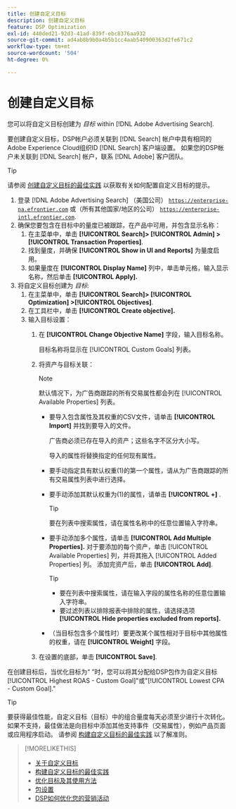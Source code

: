 ```yaml
---
title: 创建自定义目标
description: 创建自定义目标
feature: DSP Optimization
exl-id: 440ded21-92d3-41ad-839f-ebc8376aa932
source-git-commit: ad4ab8b9b0a4b5b1cc4aab540900363d2fe671c2
workflow-type: tm+mt
source-wordcount: '504'
ht-degree: 0%

---
```


# 创建自定义目标

您可以将自定义目标创建为 *目标* within [!DNL Adobe Advertising Search].

要创建自定义目标，DSP帐户必须关联到 [!DNL Search] 帐户中具有相同的Adobe Experience Cloud组织ID [!DNL Search] 客户端设置。 如果您的DSP帐户未关联到 [!DNL Search] 帐户，联系 [!DNL Adobe] 客户团队。

>[!TIP]
>
>请参阅 [创建自定义目标的最佳实践](custom-goal-best-practices.md) 以获取有关如何配置自定义目标的提示。

1. 登录 [!DNL Adobe Advertising Search] （美国公司） [`https://enterprise-na.efrontier.com`](https://enterprise-na.efrontier.com) 或（所有其他国家/地区的公司） [`https://enterprise-intl.efrontier.com`](https://enterprise-intl.efrontier.com).
1. 确保您要包含在目标中的量度已被跟踪，在产品中可用，并包含显示名称：
   1. 在主菜单中，单击 **[!UICONTROL Search]> [!UICONTROL Admin] >[!UICONTROL Transaction Properties]**.
   1. 找到量度，并确保 **[!UICONTROL Show in UI and Reports]** 为量度启用。
   1. 如果量度在 **[!UICONTROL Display Name]** 列中，单击单元格，输入显示名称，然后单击 **[!UICONTROL Apply].**
1. 将自定义目标创建为 *目标*:
   1. 在主菜单中，单击 **[!UICONTROL Search]> [!UICONTROL Optimization] >[!UICONTROL Objectives]**.
   1. 在工具栏中，单击 **[!UICONTROL Create objective].**
   1. 输入目标设置：
      1. 在 **[!UICONTROL Change Objective Name]** 字段，输入目标名称。

         目标名称将显示在 [!UICONTROL Custom Goals] 列表。

      1. 将资产与目标关联：

         >[!NOTE]
         >
         > 默认情况下，为广告商跟踪的所有交易属性都会列在 [!UICONTROL Available Properties] 列表。

         * 要导入包含属性及其权重的CSV文件，请单击 **[!UICONTROL Import]** 并找到要导入的文件。

            广告商必须已存在导入的资产；这些名字不区分大小写。

            导入的属性将替换指定的任何现有属性。

         * 要手动指定具有默认权重(1)的第一个属性，请从为广告商跟踪的所有交易属性列表中进行选择。

         * 要手动添加其默认权重为(1)的属性，请单击 **[!UICONTROL +]** .

            >[!TIP]
            >
            > 要在列表中搜索属性，请在属性名称中的任意位置输入字符串。

         * 要手动添加多个属性，请单击 **[!UICONTROL Add Multiple Properties].** 对于要添加的每个资产，单击 [!UICONTROL Available Properties] 列，并将其拖入 [!UICONTROL Added Properties] 列。 添加完资产后，单击 **[!UICONTROL Add]**.

            >[!TIP]
            >
            >* 要在列表中搜索属性，请在输入字段的属性名称的任意位置输入字符串。
            >* 要过滤列表以排除报表中排除的属性，请选择选项 **[!UICONTROL Hide properties excluded from reports].**


         * （当目标包含多个属性时）要更改某个属性相对于目标中其他属性的权重，请在 **[!UICONTROL Weight]** 字段。
      1. 在设置的底部，单击 **[!UICONTROL Save]**.


在创建目标后，当优化目标为“ ”时，您可以将其分配给DSP包作为自定义目标[!UICONTROL Highest ROAS - Custom Goal]&quot;或&quot;[!UICONTROL Lowest CPA - Custom Goal].&quot;

>[!TIP]
>
>要获得最佳性能，自定义目标（目标）中的组合量度每天必须至少进行十次转化。 如果不支持，最佳做法是向目标中添加其他支持事件（交易属性），例如产品页面或应用程序启动。 请参阅 [构建自定义目标的最佳实践](custom-goal-best-practices.md) 以了解准则。

>[!MORELIKETHIS]
>
>* [关于自定义目标](custom-goal-about.md)
>* [构建自定义目标的最佳实践](custom-goal-best-practices.md)
>* [优化目标及其使用方法](optimization-goals.md)
>* [包设置](/help/dsp/campaign-management/packages/package-settings.md)
> * [DSP如何优化您的营销活动](optimization-how-dsp-optimizes-campaigns.md)

